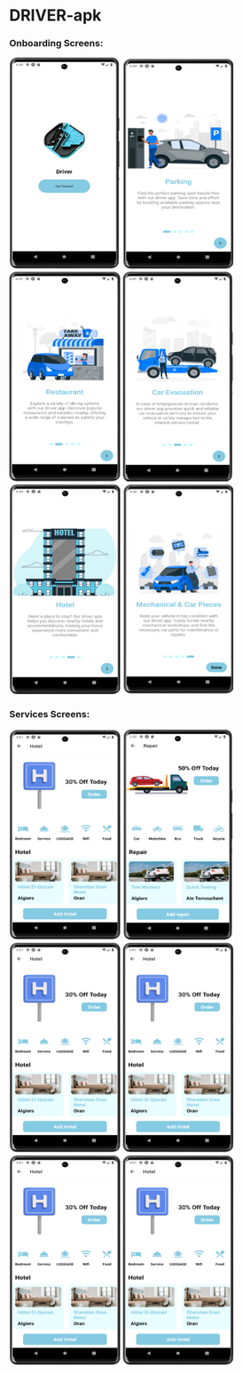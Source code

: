 ﻿# DRIVER-apk
 ### Onboarding Screens: 
<p float="left">
  <img src="./screenshots/onboarding/logo.png"  width="200" height="380">
  <img src="./screenshots/onboarding/parking.png"  width="200" height="380">
  <img src="./screenshots/onboarding/restaurant.png"  width="200" height="380">
  <img src="./screenshots/onboarding/car_evacuation.png"  width="200" height="380">
  <img src="./screenshots/onboarding/hotel.png"  width="200" height="380">
  <img src="./screenshots/onboarding/mechanical.png"  width="200" height="380">
</p>

 ### Services Screens: 
<p float="left">
<img src="./screenshots/services/hotel.png" width="200" height="380">
<img src="./screenshots/services/depannage.png" width="200" height="380">
<img src="./screenshots/services/hotel.png" width="200" height="380">
<img src="./screenshots/services/hotel.png" width="200" height="380">
<img src="./screenshots/services/hotel.png" width="200" height="380">
<img src="./screenshots/services/hotel.png" width="200" height="380">

</p>
